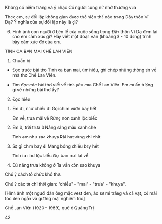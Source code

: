 Không có niềm trăng và ý nhạc
Có người cung nữ nhớ thương vua

Theo em, sự đối lập không gian được thể hiện thế nào trong Đây thôn Vĩ Dạ?
Ý nghĩa của sự đối lập này là gì?

6. Hình ảnh con người ở bên lề của cuộc sống trong Đây thôn Vĩ Dạ đem lại cho em cảm xúc gì? Hãy viết một đoạn văn (khoảng 8 - 10 dòng) trình bày cảm xúc đó của em.

TÌNH CA BAN MAI
CHẾ LAN VIÊN

1) Chuẩn bị

- Đọc trước bài thơ Tình ca ban mai, tìm hiểu, ghi chép những thông tin về nhà thơ Chế Lan Viên.

- Tìm đọc các bài thơ viết về tình yêu của Chế Lan Viên. Em có ấn tượng gì về những bài thơ ấy?

2) Đọc hiểu

1. Em đi, như chiều đi
   Gọi chim vườn bay hết

   Em về, trưa mãi về
   Rừng non xanh lộc biếc

5. Em ở, trời trưa ở
   Nắng sáng màu xanh che

   Tình em như sao khuya
   Rải hạt vàng chi chít

9. Sợ gì chim bay đi
   Mang bóng chiều bay hết

   Tình ta như lộc biếc
   Gọi ban mai lại về

13. Dù nắng trưa không ở
    Ta vẫn còn sao khuya

Chú ý cách tổ chức khổ thơ.

Chú ý các từ chỉ thời gian: "chiều" - "mai" - "trưa" - "khuya".

[Hình ảnh một người đàn ông mặc vest đen, áo sơ mi trắng và cà vạt, có mái tóc đen ngắn và gương mặt nghiêm túc]

Chế Lan Viên (1920 - 1989), quê ở Quảng Trị

42